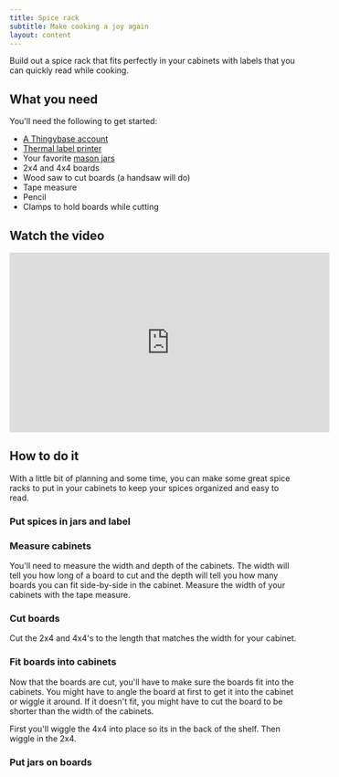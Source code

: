 ```yaml
---
title: Spice rack
subtitle: Make cooking a joy again
layout: content
---
```


Build out a spice rack that fits perfectly in your cabinets with labels that you can quickly read while cooking.

## What you need

You'll need the following to get started:

* [A Thingybase account](/launch)
* [Thermal label printer](/help/printers)
* Your favorite [mason jars](https://www.amazon.com/s?k=mason+jars)
* 2x4 and 4x4 boards
* Wood saw to cut boards (a handsaw will do)
* Tape measure
* Pencil
* Clamps to hold boards while cutting

## Watch the video

<iframe width="560" height="315" src="https://www.youtube.com/embed/3EpT_GdSnoY" frameborder="0" allow="clipboard-write; encrypted-media; picture-in-picture" allowfullscreen></iframe>

## How to do it

With a little bit of planning and some time, you can make some great spice racks to put in your cabinets to keep your spices organized and easy to read.

### Put spices in jars and label

### Measure cabinets

You'll need to measure the width and depth of the cabinets. The width will tell you how long of a board to cut and the depth will tell you how many boards you can fit side-by-side in the cabinet. Measure the width of your cabinets with the tape measure.

### Cut boards

Cut the 2x4 and 4x4's to the length that matches the width for your cabinet.

### Fit boards into cabinets

Now that the boards are cut, you'll have to make sure the boards fit into the cabinets. You might have to angle the board at first to get it into the cabinet or wiggle it around. If it doesn't fit, you might have to cut the board to be shorter than the width of the cabinets.

First you'll wiggle the 4x4 into place so its in the back of the shelf. Then wiggle in the 2x4.

### Put jars on boards

